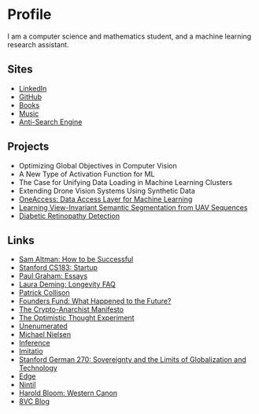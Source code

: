 # Profile
I am a computer science and mathematics student, and a machine learning research assistant. 

## Sites
* [LinkedIn](https://linkedin.com/in/abhayvenkatesh)
* [GitHub](https://github.com/abhay-venkatesh)
* [Books](https://bookshelf.website/abhay/mixes/dvadl/Book-Recs)
* [Music](https://www.last.fm/user/abhayvenkatesh)
* [Anti-Search Engine](./anti-search-engine.md)

## Projects
* Optimizing Global Objectives in Computer Vision
* A New Type of Activation Function for ML
* The Case for Unifying Data Loading in Machine Learning Clusters
* Extending Drone Vision Systems Using Synthetic Data
* [OneAccess: Data Access Layer for Machine Learning](https://github.com/abhay-venkatesh/one_access/blob/master/one_access.pdf)
* [Learning View-Invariant Semantic Segmentation from UAV Sequences](https://github.com/abhay-venkatesh/invariant-net/blob/master/learning-view-invariant.pdf)
* [Diabetic Retinopathy Detection](https://github.com/abhay-venkatesh/diabetic-retinopathy-detection/blob/master/760-project-report.pdf)

## Links
* [Sam Altman: How to be Successful](https://blog.samaltman.com/how-to-be-successful)
* [Stanford CS183: Startup](http://blakemasters.com/peter-thiels-cs183-startup)
* [Paul Graham: Essays](http://paulgraham.com/articles.html)
* [Laura Deming: Longevity FAQ](https://www.ldeming.com/longevityfaq)
* [Patrick Collison](https://patrickcollison.com/about)
* [Founders Fund: What Happened to the Future?](https://foundersfund.com/the-future/)
* [The Crypto-Anarchist Manifesto](https://www.activism.net/cypherpunk/crypto-anarchy.html)
* [The Optimistic Thought Experiment](https://www.hoover.org/research/optimistic-thought-experiment)
* [Unenumerated](https://unenumerated.blogspot.com/)
* [Michael Nielsen](http://michaelnielsen.org/)
* [Inference](https://inference-review.com/)
* [Imitatio](http://www.imitatio.org/)
* [Stanford German 270: Sovereignty and the Limits of Globalization and Technology](https://www.documentcloud.org/documents/5677718-Thiel-German-270-Syllabus.html)
* [Edge](https://www.edge.org/)
* [Nintil](https://nintil.com/)
* [Harold Bloom: Western Canon](http://sonic.net/~rteeter/grtbloom.html)
* [8VC Blog](https://medium.com/@8VC)
